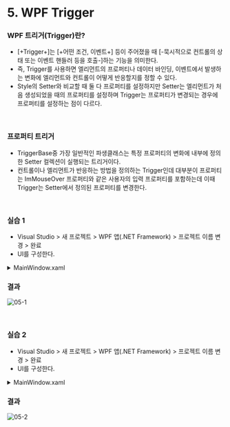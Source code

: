 # 5. WPF Trigger

### WPF 트리거(Trigger)란?

- [+Trigger+]는 [+어떤 조건, 이벤트+] 등이 주어졌을 때 [-묵시적으로 컨트롤의 상태 또는 이벤트 핸들러 등을 호출-]하는 기능을 의미한다.
- 즉, Trigger를 사용하면 엘리먼트의 프로퍼티나 데이터 바인딩, 이벤트에서 발생하는 변화에 엘리먼트와 컨트롤이 어떻게 반응할지를 정할 수 있다.
- Style의 Setter와 비교할 때 둘 다 프로퍼티를 설정하지만 Setter는 엘리먼트가 처음 생성되었을 때의 프로퍼티를 설정하며 Trigger는 프로퍼티가 변경되는 경우에 프로퍼티를 설정하는 점이 다르다.

<br>

### 프로퍼티 트리거

- TriggerBase중 가장 일반적인 파생클래스는 특정 프로퍼티의 변화에 내부에 정의한 Setter 컬렉션이 실행되는 트리거이다.
- 컨트롤이나 엘리먼트가 반응하는 방법을 정의하는 Trigger인데 대부분이 프로퍼티는 ImMouseOver 프로퍼티와 같은 사용자의 입력 프로퍼티를 포함하는데 이때 Trigger는 Setter에서 정의된 프로퍼티를 변경한다.

<br>

### 실습 1
- Visual Studio > 새 프로젝트 > WPF 앱(.NET Framework) > 프로젝트 이름 변경 > 완료
- UI를 구성한다.
<details><summary>MainWindow.xaml</summary>

```xml
<Window x:Class="_05.WPF_Trigger.MainWindow"
        xmlns="http://schemas.microsoft.com/winfx/2006/xaml/presentation"
        xmlns:x="http://schemas.microsoft.com/winfx/2006/xaml"
        xmlns:d="http://schemas.microsoft.com/expression/blend/2008"
        xmlns:mc="http://schemas.openxmlformats.org/markup-compatibility/2006"
        xmlns:local="clr-namespace:_05.WPF_Trigger"
        mc:Ignorable="d"
        Title="MainWindow" Height="450" Width="800">
    <Grid>
        <TextBlock Name = "tblk1" Text="Hello, WPF world!" FontSize="30" HorizontalAlignment="Center" VerticalAlignment="Center">
            <TextBlock.Style>
                <Style TargetType="TextBlock">
                    <Setter Property="Foreground" Value="Green"></Setter>
                    <Style.Triggers>
                        <Trigger Property="IsMouseOver" Value="true">
                            <Setter Property="Foreground" Value="Red" />
                            <Setter Property="TextDecorations" Value="Underline" />
                        </Trigger>
                    </Style.Triggers>
                </Style>
            </TextBlock.Style>
        </TextBlock>
    </Grid>

</Window>
```

</details>

### 결과

![05-1](https://user-images.githubusercontent.com/66783849/189935610-1144e89c-441b-4f8a-90c4-88e1330d1689.png)


<br>



### 실습 2
- Visual Studio > 새 프로젝트 > WPF 앱(.NET Framework) > 프로젝트 이름 변경 > 완료
- UI를 구성한다.
<details><summary>MainWindow.xaml</summary>

```xml
<Window x:Class="_05.WPF_Trigger.MainWindow"
        xmlns="http://schemas.microsoft.com/winfx/2006/xaml/presentation"
        xmlns:x="http://schemas.microsoft.com/winfx/2006/xaml"
        xmlns:d="http://schemas.microsoft.com/expression/blend/2008"
        xmlns:mc="http://schemas.openxmlformats.org/markup-compatibility/2006"
        xmlns:local="clr-namespace:_05.WPF_Trigger"
        mc:Ignorable="d"
        Title="MainWindow" Height="450" Width="800">
    <Window.Resources>
        <Style x:Key="MyStyle">
            <Setter Property="Control.Foreground" Value="Red" />
            <Setter Property="TextBlock.Text" Value="Hello WPF!"/>
            <Style.Triggers>
                <Trigger Property="Control.IsMouseOver" Value="true">
                    <Setter Property="Control.Foreground" Value="Blue"/>
                    <Setter Property="TextBlock.Text" Value="버튼으로 진입했습니다."/>
                </Trigger>
            </Style.Triggers>
        </Style>
    </Window.Resources>
    <StackPanel>
        <Button Width="100" Height="70"
                Style="{StaticResource MyStyle}" Content="Trigger"/>
        <TextBlock Style="{StaticResource MyStyle}" FontSize="30" HorizontalAlignment="Center" VerticalAlignment="Center"/>
    </StackPanel>
</Window>
```

</details>


### 결과

![05-2](https://user-images.githubusercontent.com/66783849/189935706-b20bc8b1-d716-4a30-ae50-bf9edbaa0686.png)

